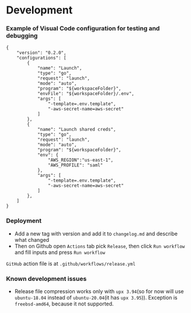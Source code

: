 # Development

### Example of Visual Code configuration for testing and debugging
```
{
    "version": "0.2.0",
    "configurations": [
        {
            "name": "Launch",
            "type": "go",
            "request": "launch",
            "mode": "auto",
            "program": "${workspaceFolder}",
            "envFile": "${workspaceFolder}/.env",
            "args": [
                "-template=.env.template",
                "-aws-secret-name=aws-secret"
            ]
        },
        {
            "name": "Launch shared creds",
            "type": "go",
            "request": "launch",
            "mode": "auto",
            "program": "${workspaceFolder}",
            "env": {
                "AWS_REGION":"us-east-1",
                "AWS_PROFILE": "saml"
            },
            "args": [
                "-template=.env.template",
                "-aws-secret-name=aws-secret"
            ]
        },
    ]
}
```

### Deployment

* Add a new tag with version and add it to `changelog.md` and describe what changed
* Then on Github open `Actions` tab pick `Release`, then click `Run workflow` and 
  fill inputs and press `Run workflow`

`GitHub` action file is at `.github/workflows/release.yml`


### Known development issues
* Release file compression works only with `upx 3.94`(so for now will use `ubuntu-18.04` instead of `ubuntu-20.04`(it has `upx 3.95`)). Exception is `freebsd-amd64`, because it not supported.

